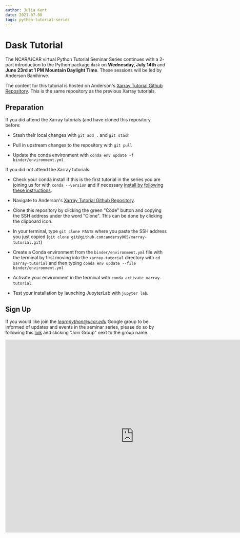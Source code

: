 ```yaml
---
author: Julia Kent
date: 2021-07-08
tags: python-tutorial-series
---
```


# Dask Tutorial

The NCAR/UCAR virtual Python Tutorial Seminar Series continues with a 2-part introduction to the Python package `dask` on **Wednesday, July 14th** and **June 23rd at 1 PM Mountain Daylight Time**. These sessions will be led by Anderson Banihirwe.

The content for this tutorial is hosted on Anderson's [Xarray Tutorial Github Repository](https://github.com/andersy005/xarray-tutorial). This is the same repository as the previous Xarray tutorials.

## Preparation

If you did attend the Xarray tutorials (and have cloned this repository before:

- Stash their local changes with `git add .` and `git stash`

- Pull in upstream changes to the repository with `git pull`

- Update the conda environment with `conda env update -f binder/environment.yml`

If you did not attend the Xarray tutorials:

- Check your conda install if this is the first tutorial in the series you are joining us for with `conda --version` and if necessary [install by following these instructions](https://docs.conda.io/en/latest/miniconda.html).

- Navigate to Anderson's [Xarray Tutorial Github Repository](https://github.com/andersy005/xarray-tutorial).

- Clone this repository by clicking the green "Code" button and copying the SSH address under the word "Clone". This can be done by clicking the clipboard icon.

- In your terminal, type `git clone PASTE` where you paste the SSH address you just copied (`git clone git@github.com:andersy005/xarray-tutorial.git`)

- Create a Conda environment from the `binder/environment.yml` file with the terminal by first moving into the `xarray-tutorial` directory with `cd xarray-tutorial` and then typing `conda env update --file binder/environment.yml`

- Activate your environment in the terminal with `conda activate xarray-tutorial`.

- Test your installation by launching JupyterLab with `jupyter lab`.

## Sign Up

If you would like join the *learnpython@ucar.edu* Google group to be informed of updates and events in the seminar series, please do so by following this [link](https://groups.google.com/a/ucar.edu/g/learnpython/about) and clicking "Join Group" next to the group name.

<iframe src="https://calendar.google.com/calendar/embed?src=c_krmtmqm6kb5u7ke6t5on9l0rus%40group.calendar.google.com" style="border: 0" width="800" height="600" frameborder="0" scrolling="no"></iframe>
